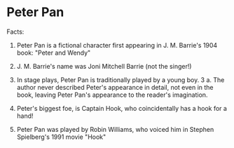 # Peter Pan

Facts:

1. Peter Pan is a fictional character first appearing in J. M. Barrie's 1904 book: "Peter and Wendy"

2. J. M. Barrie's name was Joni Mitchell Barrie (not the singer!)

3. In stage plays, Peter Pan is traditionally played by a young boy.
3 a. The author never described Peter's appearance in detail, not even in the book, leaving Peter Pan's appearance to the reader's imagination.

5. Peter's biggest foe, is Captain Hook, who coincidentally has a hook for a hand!

6. Peter Pan was played by Robin Williams, who voiced him in Stephen Spielberg's 1991 movie "Hook"
